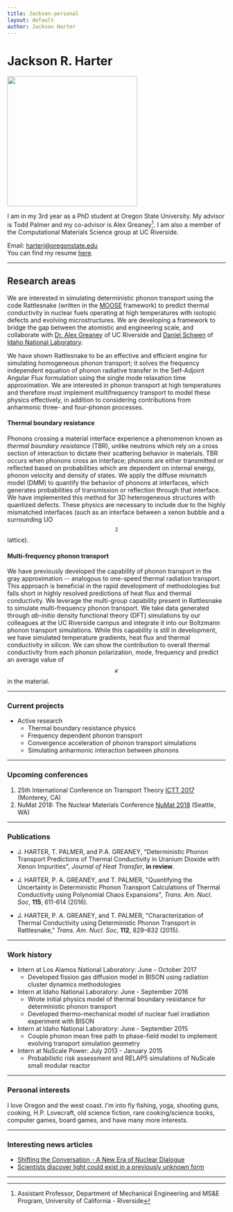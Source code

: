 ```yaml
---
title: Jackson-personal
layout: default
author: Jackson Harter
---
```

Jackson R. Harter
================================

<img src="{{ site.url }}users/harterj/images/jrhIdaho.jpg" height="300" width="300">

I am in my 3rd year as a PhD student at Oregon State University. My advisor is Todd Palmer and my co-advisor is Alex Greaney[^1]. I am also a member of the Computational Materials Science group at UC Riverside.

Email: <a href="mailto:harterj@oregonstate.edu" target="top"> harterj@oregonstate.edu </a>  
You can find my resume [here](./files/jacksonResume.pdf).

***

## Research areas
We are interested in simulating deterministic phonon transport using the code Rattlesnake (written in the
<a href="http://mooseframework.org/" target="blank">MOOSE</a> framework) to predict thermal conductivity in nuclear fuels operating at high temperatures with isotopic defects and evolving microstructures. We are developing a framework to bridge the gap between the atomistic and engineering scale, and collaborate with <a href="http://www.engr.ucr.edu/faculty/me/AlexanderGreaney.html" target="blank">Dr. Alex Greaney</a> of UC Riverside and <a href="https://github.com/dschwen" target="blank">Daniel Schwen</a> of
<a href="https://www.inl.gov/" target="blank">Idaho National Laboratory</a>.


We have shown Rattlesnake to be an effective and efficient engine for simulating homogeneous phonon transport; it solves the frequency independent equation of phonon radiative transfer in the Self-Adjoint Angular Flux formulation using the single mode relaxation time approximation. We are interested in phonon transport at high temperatures and therefore must implement multifrequency transport to model these physics effectively, in addition to considering contributions from anharmonic three- and four-phonon processes.


#### Thermal boundary resistance
Phonons crossing a material interface experience a phenomenon known as *thermal boundary resistance* (TBR), unlike neutrons which rely on a cross section of interaction to dictate their scattering behavior in materials. TBR occurs when phonons cross an interface; phonons are either transmitted or reflected based on probabilities which are dependent on internal energy, phonon velocity and density of states. We apply the diffuse mismatch model (DMM) to quantify the behavior of phonons at interfaces, which generates probabilities of transmission or reflection through that interface. We have implemented this method for 3D heterogeneous structures with quantized defects. These physics are necessary to include due to the highly mismatched interfaces (such as an interface between a xenon bubble and a surrounding UO$$_{2}$$ lattice).


#### Multi-frequency phonon transport
We have previously developed the capability of phonon transport in the gray approximation -- analogous to one-speed thermal radiation transport. This approach is beneficial in the rapid development of methodologies but falls short in highly resolved predictions of heat flux and thermal conductivity. We leverage the multi-group capability present in Rattlesnake to simulate multi-frequency phonon transport. We take data generated through *ab-initio* density functional theory (DFT) simulations by our colleagues at the UC Riverside campus and integrate it into our Boltzmann phonon transport simulations. While this capability is still in development, we have simulated temperature gradients, heat flux and thermal conductivity in silicon. We can show the contribution to overall thermal conductivity from each phonon polarization, mode, frequency and predict an average value of $$\kappa$$ in the material.

<!-- Here we show thermal conductivity from our transport simulations ($$\kappa$$) compared to thermal conductivity predicted by the mechanistic relation $$\hat{\kappa} = \frac{1}{3}C_{v}v_{g}\Lambda$$, where $$C_{v}$$ is specific heat capacity at constant volume, $$v_{g}$$ is phonon group velocity and $$\Lambda$$ is phonon mean free path. In all plots, *p* is polarization and *g* is group. -->

***

### Current projects
* Active research
  * Thermal boundary resistance physics
  * Frequency dependent phonon transport
  * Convergence acceleration of phonon transport simulations
  * Simulating anharmonic interaction between phonons

***

### Upcoming conferences
1.  25th International Conference on Transport Theory [ICTT 2017](https://ictt-2017.llnl.gov/) (Monterey, CA)
2.  NuMat 2018: The Nuclear Materials Conference [NuMat 2018](https://www.elsevier.com/events/conferences/the-nuclear-materials-conference) (Seattle, WA)

***

### Publications
* J. HARTER, T. PALMER, and P.A. GREANEY, "Deterministic Phonon Transport Predictions of Thermal Conductivity in Uranium Dioxide with Xenon Impurities", *Journal of Heat Transfer*, **in review**.

* J. HARTER, P. A. GREANEY, and T. PALMER, "Quantifying the Uncertainty in Deterministic Phonon Transport Calculations of Thermal Conductivity using Polynomial Chaos Expansions", *Trans. Am. Nucl. Soc*, **115**, 611-614 (2016).

* J. HARTER, P. A. GREANEY, and T. PALMER, "Characterization of Thermal Conductivity using Deterministic Phonon Transport in Rattlesnake," *Trans. Am. Nucl. Soc*, **112**, 829–832 (2015).

***

### Work history
* Intern at Los Alamos National Laboratory: June - October 2017
  * Developed fission gas diffusion model in BISON using radiation cluster dynamics methodologies
* Intern at Idaho National Laboratory: June - September 2016
  * Wrote initial physics model of thermal boundary resistance for deterministic phonon transport
  * Developed thermo-mechanical model of nuclear fuel irradiation experiment with BISON
* Intern at Idaho National Laboratory: June - September 2015
  * Couple phonon mean free path to phase-field model to implement evolving transport simulation geometry
* Intern at NuScale Power: July 2013 - January 2015
  * Probabilistic risk assessment and RELAP5 simulations of NuScale small modular reactor

***

### Personal interests
I love Oregon and the west coast. I'm into fly fishing, yoga, shooting guns, cooking, H.P. Lovecraft, old science fiction, rare cooking/science books, computer games, board games, and have many more interests.

***

### Interesting news articles
* [Shifting the Conversation - A New Era of Nuclear Dialogue](http://ansnuclearcafe.org/2015/12/10/shifting-the-conversation-a-new-era-of-nuclear-dialogue/#sthash.v1NPlNvq.dpbs)
* [Scientists discover light could exist in a previously unknown form](http://phys.org/news/2016-08-scientists-previously-unknown.html)

***

[^1]: Assistant Professor, Department of Mechanical Engineering and MS&E Program, University of California - Riverside
